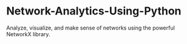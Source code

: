# Network-Analytics-Using-Python
Analyze, visualize, and make sense of networks using the powerful NetworkX library.
